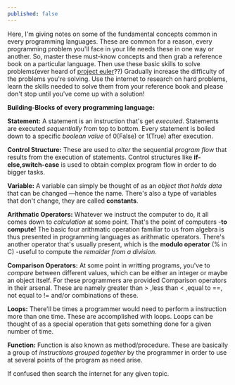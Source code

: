 ```yaml
---
published: false
---
```

Here, I'm giving notes on some of the fundamental concepts common in every programming languages. These are common for a reason, every programming problem you'll face in your life needs these in one way or another. So, master these must-know concepts and then grab a reference book on a particular language. Then use these basic skills to solve problems(ever heard of [project euler](https://projecteuler.net/)??) Gradually increase the difficulty of the problems you're solving. Use the internet to research on hard problems, learn the skills needed to solve them from your reference book and please don't stop until you've come up with a solution!

**Building-Blocks of every programming language:**

**Statement:**
A statement is an instruction that's get _executed_. Statements are executed _sequentially_ from top to bottom. Every statement is boiled down to a specific _boolean value_ of 0(False) or 1(True) after execution.

**Control Structure:**
These are used to _alter_ the sequential _program flow_ that results from the execution of statements. Control structures like **if-else,switch-case** is used to obtain complex program flow in order to do bigger tasks.

**Variable:**
A variable can simply be thought of as an _object that holds data_ that can be changed —hence the name.﻿
There's also a type of variables that don't change, they are called **constants**.

**Arithmatic Operators:**
Whatever we instruct the computer to do, it all comes down to _calculation_ at some point. That's the point of computers -**to compute!**
The basic four arithmatic operation familiar to us from algebra is thus presented in programming languages as arithmatic operators.
There's another operator that's usually present, which is the **modulo operator** (% in C) -useful to compute the _remaider from a division_. 

**Comparison Operators:**
At some point in writting programs, you've to _compare_ between different values, which can be either an integer or maybe an object itself. For these programmers are provided Comparison operators in their arsenal. These are namely greater than > ,less than < ,equal to ==, not equal to != and/or combinations of these.

**Loops:**
There'll be times a programmer would need to perform a instruction more than one time. These are accomplished with loops. Loops can be thought of as a special operation that gets something done for a given number of time.

**Function:**
Function is also known as method/procedure. These are basically a group of _instructions grouped together_ by the programmer in order to use at several points of the program as need arise.



If confused then search the internet for any given topic.
